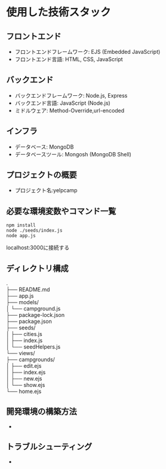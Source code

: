 # 使用した技術スタック

## フロントエンド
- フロントエンドフレームワーク: EJS (Embedded JavaScript)
- フロントエンド言語: HTML, CSS, JavaScript

## バックエンド
- バックエンドフレームワーク: Node.js, Express
- バックエンド言語: JavaScript (Node.js)
- ミドルウェア: Method-Override,url-encoded

## インフラ
- データベース: MongoDB
- データベースツール: Mongosh (MongoDB Shell)

## プロジェクトの概要
- プロジェクト名:yelpcamp

## 必要な環境変数やコマンド一覧
```
npm install
node ./seeds/index.js
node app.js
```
localhost:3000に接続する
## ディレクトリ構成
.  
├── README.md  
├── app.js  
├── models/  
│   └── campground.js  
├── package-lock.json  
├── package.json  
├── seeds/  
│   ├── cities.js  
│   ├── index.js  
│   └── seedHelpers.js  
└── views/  
    ├── campgrounds/  
    │   ├── edit.ejs  
    │   ├── index.ejs  
    │   ├── new.ejs  
    │   └── show.ejs  
    └── home.ejs  
## 開発環境の構築方法
-
## トラブルシューティング
-

